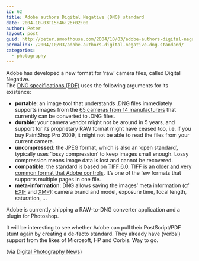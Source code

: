 ```yaml
---
id: 62
title: Adobe authors Digital Negative (DNG) standard
date: 2004-10-03T15:46:26+02:00
author: Peter
layout: post
guid: http://peter.smoothouse.com/2004/10/03/adobe-authors-digital-negative-dng-standard/
permalink: /2004/10/03/adobe-authors-digital-negative-dng-standard/
categories:
  - photography
---
```

Adobe has developed a new format for &#8216;raw&#8217; camera files, called Digital Negative.  
The [DNG specifications (PDF)](http://www.adobe.com/products/dng/pdfs/dng_spec.pdf) uses the following arguments for its existence:

  * **portable**: an image tool that understands .DNG files immediately supports images from the [65 cameras from 14 manufacturers](http://www.adobe.com/products/photoshop/cameraraw.html) that currently can be converted to .DNG files. 
  * **durable**: your camera vendor might not be around in 5 years, and support for its proprietary RAW format might have ceased too, i.e. if you buy PaintShop Pro 2009, it might not be able to read the files from your current camera. 
  * **uncompressed**: the JPEG format, which is also an &#8216;open standard&#8217;, typically uses &#8216;lossy compression&#8217; to keep images small enough. Lossy compression means image data is lost and cannot be recovered. 
  * **compatible**: the standard is based on [TIFF 6.0](http://home.earthlink.net/~ritter/tiff/). TIFF is an [older and very common format that Adobe controls](http://www.creativepro.com/story/news/21983.html). It&#8217;s one of the few formats that supports multiple pages in one file. 
  * **meta-information**: DNG allows saving the images&#8217; meta information (cf [EXIF](http://www.exif.org/) and [XMP](http://www.adobe.com/products/xmp/main.html)): camera brand and model, exposure time, focal length, saturation, &#8230;

Adobe is currently shipping a RAW-to-DNG converter application and a plugin for Photoshop. 

It will be interesting to see whether Adobe can pull their PostScript/PDF stunt again by creating a de-facto standard. They already have (verbal) support from the likes of Microsoft, HP and Corbis. Way to go.

(via [Digital Photography News](http://digitalphotographynews.blogspot.com/2004/09/industry-leaders-endorse-digital.html))